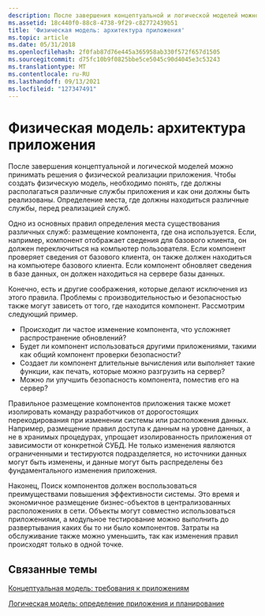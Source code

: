 ```yaml
---
description: После завершения концептуальной и логической моделей можно принимать решения о физической реализации приложения.
ms.assetid: 18c440f0-88c8-4738-9f29-c82772439b51
title: 'Физическая модель: архитектура приложения'
ms.topic: article
ms.date: 05/31/2018
ms.openlocfilehash: 2f0fab87d76e445a365958ab330f572f657d1505
ms.sourcegitcommit: d75fc10b9f0825bbe5ce5045c90d4045e3c53243
ms.translationtype: MT
ms.contentlocale: ru-RU
ms.lasthandoff: 09/13/2021
ms.locfileid: "127347491"
---
```

# <a name="the-physical-model-application-architecture"></a>Физическая модель: архитектура приложения

После завершения концептуальной и логической моделей можно принимать решения о физической реализации приложения. Чтобы создать физическую модель, необходимо понять, где должны располагаться различные службы приложения и как они должны быть реализованы. Определение места, где должны находиться различные службы, перед реализацией служб.

Одно из основных правил определения места существования различных служб: размещение компонента, где она используется. Если, например, компонент отображает сведения для базового клиента, он должен переключиться на компьютер пользователя. Если компонент проверяет сведения от базового клиента, он также должен находиться на компьютере базового клиента. Если компонент обновляет сведения в базе данных, он должен находиться на сервере базы данных.

Конечно, есть и другие соображения, которые делают исключения из этого правила. Проблемы с производительностью и безопасностью также могут зависеть от того, где находится компонент. Рассмотрим следующий пример.

-   Происходит ли частое изменение компонента, что усложняет распространение обновлений?
-   Будет ли компонент использоваться другими приложениями, такими как общий компонент проверки безопасности?
-   Создает ли компонент длительные вычисления или выполняет такие функции, как печать, которые можно разгрузить на сервер?
-   Можно ли улучшить безопасность компонента, поместив его на сервер?

Правильное размещение компонентов приложения также может изолировать команду разработчиков от дорогостоящих перекодирования при изменении системы или расположения данных. Например, размещение правил доступа к данным на уровне данных, а не в хранимых процедурах, упрощает изолированность приложения от зависимости от конкретной СУБД. Не только изменения являются ограниченными и тестируются подразделяется, но источники данных могут быть изменены, и данные могут быть распределены без фундаментального изменения приложения.

Наконец, Поиск компонентов должен воспользоваться преимуществами повышения эффективности системы. Это время и экономичное размещение бизнес-объектов в централизованных расположениях в сети. Объекты могут совместно использоваться приложениями, а модульное тестирование можно выполнить до развертывания каких бы то ни было компонентов. Затраты на обслуживание также можно уменьшить, так как изменения правил происходят только в одной точке.

## <a name="related-topics"></a>Связанные темы

<dl> <dt>

[Концептуальная модель: требования к приложениям](the-conceptual-model--application-requirements.md)
</dt> <dt>

[Логическая модель: определение приложения и планирование](the-logical-model--application-definition-and-planning.md)
</dt> </dl>

 

 



